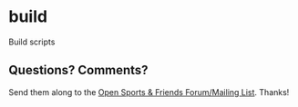 # build

Build scripts





## Questions? Comments?

Send them along to the
[Open Sports & Friends Forum/Mailing List](http://groups.google.com/group/opensport).
Thanks!

